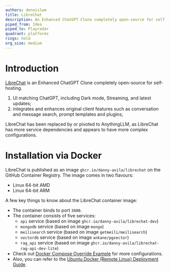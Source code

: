 ```yaml
---
authors: dennislwm
title: LibreChat
description: An Enhanced ChatGPT Clone completely open-source for self-hosting.
piped_from: Idea
piped_to: Playradar
quadrant: platforms
rings: hold
org_size: medium
---
```


# Introduction

[LibreChat](https://github.com/danny-avila/LibreChat) is an Enhanced ChatGPT Clone completely open-source for self-hosting.

1. UI matching ChatGPT, including Dark mode, Streaming, and latest updates;
2. integrates and enhances original client features such as conversation and message search, prompt templates and plugins;

LibreChat has been replaced by or pivoted to AnythingLLM, as LibreChat has more service dependencies and appears to have more complex configurations.

# Installation via Docker

LibreChat is published as an image `ghcr.io/danny-avila/librechat` on the GitHub Container Registry. The image comes in two flavours:

* Linux 64-bit AMD
* Linux 64-bit ARM

A few key things to know about the LibreChat container image:

* The container binds to port `3000`.
* The container consists of five services:
  * `api` service (based on image `ghcr.io/danny-avila/librechat-dev`)
  * `mongodb` service (based on image `mongo`)
  * `meilisearch` service (based on image `getmeili/meilisearch`)
  * `vectordb` service (based on image `ankane/pgvector`)
  * `rag_api` service (based on image `ghcr.io/danny-avila/librechat-rag-api-dev-lite`)
* Check out [Docker Compose Override Example][r01] for more configurations.
* Also, you can refer to the [Ubuntu Docker (Remote Linux) Deployment Guide][r02].

[r01]: https://github.com/danny-avila/LibreChat/blob/main/docker-compose.override.yml.example
[r02]: https://www.librechat.ai/docs/remote/docker_linux